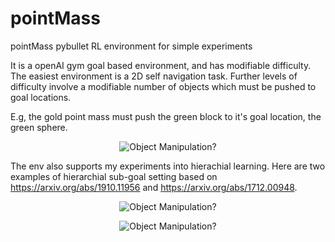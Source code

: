 # pointMass
pointMass pybullet RL environment for simple experiments

It is a openAI gym goal based environment, and has modifiable difficulty. The easiest environment is a 2D self navigation task. Further levels of difficulty involve a modifiable number of objects which must be pushed to goal locations. 

E.g, the gold point mass must push the green block to it's goal location, the green sphere. 

<p align="center">
  <img src="https://github.com/sholtodouglas/pointMass/blob/master/images/object.gif?raw=true" alt="Object Manipulation?"/>
</p>



The env also supports my experiments into hierachial learning. Here are two examples of hierarchial sub-goal setting based on https://arxiv.org/abs/1910.11956 and https://arxiv.org/abs/1712.00948. 



<p align="center">
  <img src="https://github.com/sholtodouglas/pointMass/blob/master/images/relay.gif?raw=true" alt="Object Manipulation?"/>
</p>


<p align="center">
  <img src="https://github.com/sholtodouglas/pointMass/blob/master/images/relaylonger3.gif?raw=true" alt="Object Manipulation?"/>
</p>
